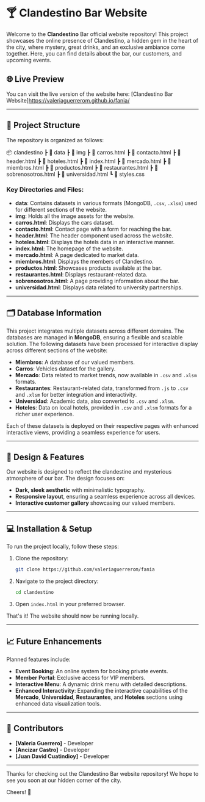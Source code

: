 
# 🍸 Clandestino Bar Website

Welcome to the **Clandestino** Bar official website repository! This project showcases the online presence of Clandestino, a hidden gem in the heart of the city, where mystery, great drinks, and an exclusive ambiance come together. Here, you can find details about the bar, our customers, and upcoming events.

## 🌐 Live Preview

You can visit the live version of the website here: [Clandestino Bar Website]https://valeriaguerrerom.github.io/fania/

---

## 📂 Project Structure

The repository is organized as follows:

📦 clandestino
 ┣ 📂 data
 ┣ 📂 img
 ┣ 📜 carros.html
 ┣ 📜 contacto.html
 ┣ 📜 header.html
 ┣ 📜 hoteles.html
 ┣ 📜 index.html
 ┣ 📜 mercado.html
 ┣ 📜 miembros.html
 ┣ 📜 productos.html
 ┣ 📜 restaurantes.html
 ┣ 📜 sobrenosotros.html
 ┣ 📜 universidad.html
 ┗ 📜 styles.css

### Key Directories and Files:

- **data**: Contains datasets in various formats (MongoDB, `.csv`, `.xlsm`) used for different sections of the website.
- **img**: Holds all the image assets for the website.
- **carros.html**: Displays the cars dataset.
- **contacto.html**: Contact page with a form for reaching the bar.
- **header.html**: The header component used across the website.
- **hoteles.html**: Displays the hotels data in an interactive manner.
- **index.html**: The homepage of the website.
- **mercado.html**: A page dedicated to market data.
- **miembros.html**: Displays the members of Clandestino.
- **productos.html**: Showcases products available at the bar.
- **restaurantes.html**: Displays restaurant-related data.
- **sobrenosotros.html**: A page providing information about the bar.
- **universidad.html**: Displays data related to university partnerships.

---

## 🗂️ Database Information

This project integrates multiple datasets across different domains. The databases are managed in **MongoDB**, ensuring a flexible and scalable solution. The following datasets have been processed for interactive display across different sections of the website:

- **Miembros**: A database of our valued members.
- **Carros**: Vehicles dataset for the gallery.
- **Mercado**: Data related to market trends, now available in `.csv` and `.xlsm` formats.
- **Restaurantes**: Restaurant-related data, transformed from `.js` to `.csv` and `.xlsm` for better integration and interactivity.
- **Universidad**: Academic data, also converted to `.csv` and `.xlsm`.
- **Hoteles**: Data on local hotels, provided in `.csv` and `.xlsm` formats for a richer user experience.

Each of these datasets is deployed on their respective pages with enhanced interactive views, providing a seamless experience for users.

---

## 🎨 Design & Features

Our website is designed to reflect the clandestine and mysterious atmosphere of our bar. The design focuses on:

- **Dark, sleek aesthetic** with minimalistic typography.
- **Responsive layout**, ensuring a seamless experience across all devices.
- **Interactive customer gallery** showcasing our valued members.
  
---

## 💻 Installation & Setup

To run the project locally, follow these steps:

1. Clone the repository:
   ```bash
   git clone https://github.com/valeriaguerrerom/fania
   ```

2. Navigate to the project directory:
   ```bash
   cd clandestino
   ```

3. Open `index.html` in your preferred browser.

That's it! The website should now be running locally.

---

## 📈 Future Enhancements

Planned features include:

- **Event Booking**: An online system for booking private events.
- **Member Portal**: Exclusive access for VIP members.
- **Interactive Menu**: A dynamic drink menu with detailed descriptions.
- **Enhanced Interactivity**: Expanding the interactive capabilities of the **Mercado**, **Universidad**, **Restaurantes**, and **Hoteles** sections using enhanced data visualization tools.

---

## 👥 Contributors

- **[Valeria Guerrero]** - Developer
- **[Ancizar Castro]** - Developer
- **[Juan David Cuatindioy]** - Developer

---

Thanks for checking out the Clandestino Bar website repository! We hope to see you soon at our hidden corner of the city.

Cheers! 🥂
